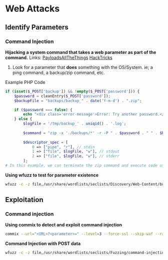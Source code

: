 # Web Attacks

## Identify Parameters
### Command Injection
**Hijacking a system command that takes a web parameter as part of the command.**
Links:
[PayloadsAllTheThings](https://github.com/swisskyrepo/PayloadsAllTheThings/tree/master/Command%20Injection)
[HackTricks](https://book.hacktricks.wiki/en/pentesting-web/command-injection.html)

  1. Look for a parameter that **does** something with the OS/System. ie; a ping command, a backup/zip command, etc.  

Example PHP Code
```php
if (isset($_POST['backup']) && !empty($_POST['password'])) {
    $password = cleanEntry($_POST['password']);
    $backupFile = "backups/backup_" . date('Y-m-d') . ".zip";

    if ($password === false) {
        echo "<div class='error-message'>Error: Try another password.</div>";
    } else {
        $logFile = '/tmp/backup_' . uniqid() . '.log';
       
        $command = "zip -x './backups/*' -r -P " . $password . " " . $backupFile . " .  > " . $logFile . " 2>&1 &";
        
        $descriptor_spec = [
            0 => ["pipe", "r"], // stdin
            1 => ["file", $logFile, "w"], // stdout
            2 => ["file", $logFile, "w"], // stderr
        ];
# In this example, we can terminate the zip command and execute code using the "Password" Parameter
```

**Using wfuzz to test for parameter existence**
```bash
wfuzz -c -z file,/usr/share/wordlists/seclists/Discovery/Web-Content/burp-parameter-names.txt "$URL"
```
## Exploitation
### Command injection
**Using commix to detect and exploit command injection**
```bash
commix --url="<URL>?<parameter>=" --level=3 --force-ssl --skip-waf --random-agent --cookie="<cookie>"
```
**Command Injection with POST data**
```bash
wfuzz -c -z file,/usr/share/wordlists/seclists/Fuzzing/command-injection-commix.txt -d "doi=FUZZ" "$URL"
```

